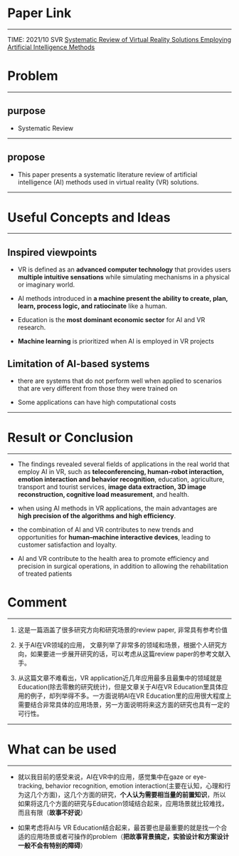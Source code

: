 # Paper Link
---

TIME: 2021/10 SVR
[Systematic Review of Virtual Reality Solutions Employing Artificial Intelligence Methods](https://dl.acm.org/doi/10.1145/3488162.3488209)


# Problem
---

## purpose

- Systematic Review
---

## propose

- This paper presents a systematic literature review of artificial intelligence (AI) methods used in virtual reality (VR) solutions.
---

# Useful Concepts and Ideas
---

## Inspired viewpoints

- VR is defined as an **advanced computer technology** that provides users **multiple intuitive sensations** while simulating mechanisms in a physical or imaginary world.


- AI methods introduced in **a machine present the ability to create, plan, learn, process logic, and ratiocinate** like a human.

- Education is the **most dominant economic sector** for AI and VR research.

- **Machine learning** is prioritized when AI is employed in VR projects

## Limitation of AI-based systems

- there are systems that do not perform well when applied to scenarios that are very different from those they were trained on
  
- Some applications can have high computational costs
---

# Result or Conclusion
---

- The findings revealed several fields of applications in the real world that employ AI in VR, such as **teleconferencing, human-robot interaction, emotion interaction and behavior recognition**, education, agriculture, transport and tourist services, **image data extraction, 3D image reconstruction, cognitive load measurement**, and health.
  
- when using AI methods in VR applications, the main advantages are **high precision of the algorithms and high efficiency**.

- the combination of AI and VR contributes to new trends and opportunities for **human–machine interactive devices**, leading to customer satisfaction and loyalty.

- AI and VR contribute to the health area to promote efficiency and precision in surgical operations, in addition to allowing the rehabilitation of treated patients


# Comment
---

1. 这是一篇涵盖了很多研究方向和研究场景的review paper, 非常具有参考价值
   
2. 关于AI在VR领域的应用， 文章列举了非常多的领域和场景，根据个人研究方向，如果要进一步展开研究的话，可以考虑从这篇review paper的参考文献入手。
   
3. 从这篇文章不难看出，VR application近几年应用最多且最集中的领域就是Education(除去零散的研究统计)，但是文章关于AI在VR Education里具体应用的例子，却列举得不多。一方面说明AI在VR Education里的应用很大程度上需要结合非常具体的应用场景，另一方面说明将来这方面的研究也具有一定的可行性。
---

# What can be used
---

- 就以我目前的感受来说，AI在VR中的应用，感觉集中在gaze or eye-tracking, behavior recognition, emotion interaction(主要在认知，心理和行为这几个方面)，这几个方面的研究，**个人认为需要相当量的前置知识**，所以如果将这几个方面的研究与Education领域结合起来，应用场景就比较难找，而且有限（**故事不好说**）
  
- 如果考虑将AI与 VR Education结合起来，最首要也是最重要的就是找一个合适的应用场景或者可操作的problem（**把故事背景搞定，实验设计和方案设计一般不会有特别的障碍**）